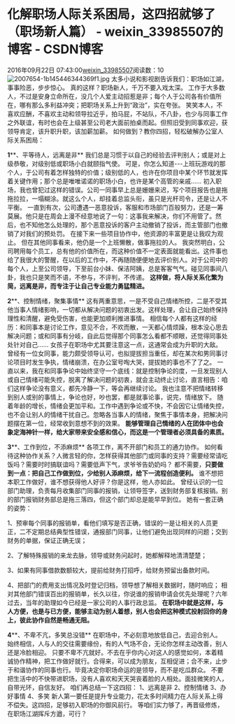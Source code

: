 # 化解职场人际关系困局，这四招就够了（职场新人篇） - weixin_33985507的博客 - CSDN博客
2016年09月22日 07:43:00[weixin_33985507](https://me.csdn.net/weixin_33985507)阅读数：10
![2007654-1b145446344369f1.jpg](https://upload-images.jianshu.io/upload_images/2007654-1b145446344369f1.jpg)
太多小说和影视剧告诉我们：职场如江湖，事事险恶，步步惊心。
真的这样？职场新人，千万不要入戏太深。
工作于大多数人，不过是安身立命所在，没几个人爱主动招惹是非；每个人于公司各有价值所在，哪有那么多利益冲突；把职场关系上升到“政治”，实在夸张。
笑笑本人，不喜欢应酬，不喜欢主动和领导拉近乎，拍马屁，不站队，不八卦，也少与同事工作之外联谊，有时也会在上级甚至公司老大面前拍桌而起。但照旧受到同事欢迎，获领导肯定，该升职升职，该加薪加薪。
如何做到？教你四招，轻松破解办公室人际关系困局：
> 
**1****、平等待人，远离是非**
我们总是习惯于以自己的经验去评判别人；或是对上级恭敬，对级别低或职场小白就颐指气使。
可是，你怎么知道---上班玩游戏的那个人，于公司有着怎样独特的价值；级别低的人，也许在你项目中某个环节就发挥着关键作用；那个总是唯唯诺诺的职场小白，也许是某个高管的亲戚……
初入职场，我也曾犯过这样的错误。公司一同事早上总是姗姗来迟，写个项目报告也是拖拖拉拉，一塌糊涂。就这么个人，却挂着总监头衔，虽只是光杆司令，还是让人不平衡。
一直到有次，公司遭遇一恶意投诉，客服和市场部门百般努力，还是一筹莫展。他只是在周会上漫不经意地说了一句：这事我来解决，你们不用管了。然后，也不知他怎么处理的，那个恶意投诉的客户主动撤销了投诉，而主管部门也撤销了对我们的预处罚。
在接下来一些项目协作中，他资源的丰富更是让我叹为观止。
但在其他同事看来，他仍是一个上班懒散，做事拖拉的人。
我突然明白，公司聘用每个员工，总有他的价值所在，而这种价值不一定表面就能看出。这件事也给了我很大的警醒，在以后的工作中，不再随随便便地去评价别人。对于公司中的每个人，上至公司领导，下至前台小妹、保洁阿姨，总是客客气气。碰见同事间八卦，我也只是笑而不语，不参与，不评判，不传递。
**这样做，将人际关系化繁为简，远离是非，而专注于让自己专业能力勇猛精进。**
> 
**2****、控制情绪，聚集事情**
这有两重意思，一是不受自己情绪所控，二是不受其他当事人情绪影响，一切都从解决问题的初衷出发。这样处理，会让自己始终保持理性和清醒，避免受伤害，也能更加顺利推进事情。
相信每个人都有这样的经历：和同事本是讨论工作，意见不合，不欢而散，一天都心情烦躁，根本没心思去解决问题；或和同事有分岐，自此后觉得那个同事怎么看都不顺眼，还觉得同事处处针对自己……
女孩子在职场中尤其要注意这一点，这通常会成为升职的大敌。曾经有一位女同事，能力颇受领导认可，也拟提拔担当重任，却在某次和男同事讨论项目时发生争执，情绪崩溃，在办公室号啕大哭，提拔她的事也不了了之。
一直以来，我在和同事争论中始终坚守一个底线：就是控制争论的度，一旦发现别人或自己情绪可能失控，脱离了解决问题的初衷，就会主动终止讨论，直言相告：咱们这样争论没有意义，都先冷静一下，等会再继续讨论。
我也注意不把情绪转移到别人或别的事情上，争论也好，吵也罢，都是就事论事，说完，情绪放下。
随着年龄的增长，情绪会更加平和。工作中遇到争论或不快，不会因它让情绪失控，也不会让别人的情绪干扰自己。忽略各当事人的情绪，聚焦于事情本身，把解决问题摆在第一位，经常收到意想不到的效果。
**能够管理自己情绪的人在团体中也会象定海神针一样，给大家带来安全感和信心，而这是一个管理者必须具备的素质。**
> 
**3****、工作到位，不添麻烦**
各项工作，离不开部门和员工的通力协作。
如何看待这种协作关系？人微言轻的你，怎样获得其他部门或同事的支持？需要经常请吃饭吗？需要时时搞联谊吗？需要低声下气，求爷爷告奶奶吗？
都不需要，**只要做到一点：把自己工作做到位，少给别人添麻烦，给下一流程创造便利。**
谁不想把本职工作做好，谁不想获得他人好评？你是这样，他人亦如此。
曾经认识的一位部门助理，负责每月收集部门同事的报销，让领导签字，送到财务部复核报销。别的部门报销财务部总是拖三落四，但这个部门却总是能早早到位。
她有一套正确的姿势：
> 
1、预审每个同事的报销单，看他们填写是否正确，错误的一是让相关的人员更正，二不定期总结典型性错误，通报部门同事，让他们避免出现同样的问题；交到财务的单据，保证正确无误；
> 
2、了解特殊报销的来龙去脉，领导或财务问起时，她都解释地清清楚楚；
> 
3、如果有同事借款数额较大，提前给财务打招呼，给财务预留出备款时间。
> 
4、把部门的费用支出情况及时登记归档，领导想了解相关数据时，随时响应；
相对其他部门错误百出的报销单，长久以往，你说谁的报销申请会优先处理呢？六年过去，当年的助理如今已经是一家公司的人事行政总监。
**在职场中就是这样，与人方便，也是与已方便，能够主动为别人着想，别人也会把这种模式投射回你的身上，彼此协作自然是畅通无阻。**
> 
**4****、不卑不亢，多笑总没错**
在职场中，不必刻意地放低自己，去迎合别人。
始终相信，人与人的交往需要缘份，有的人气场不合，无论你怎样主动改善，别人还是冷脸相迎。
只要不卑不亢就好。不去在乎你内心对这人的感觉如何，本着精诚协作精神，把工作做好就行。合得来，可以成为朋友，互相促进；合不来，止步于和谐协作的同事也行。毕竟决定你职场命运的是领导，而不是吃瓜群众。
不要把生活中的不快带进职场，没有人喜欢和天天哭丧着脸的人相处。面挂微笑的人，自带光环，自信友好。
咱们再总结一下这四招：
1、远离是非
2、控制情绪
3、办好事情
4、多笑
新人第一要任是提升专业能力，花太多时间精力在人际关系上得不偿失。这四招，足够初入职场的你御风前行。
等咱们实力够了，再晋级修炼，在职场江湖挥斥方遒，可行？
